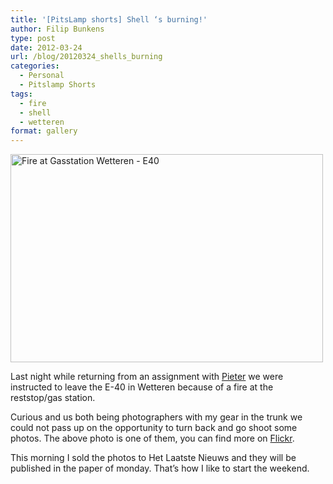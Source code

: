 ```yaml
---
title: '[PitsLamp shorts] Shell ‘s burning!'
author: Filip Bunkens
type: post
date: 2012-03-24
url: /blog/20120324_shells_burning
categories:
  - Personal
  - Pitslamp Shorts
tags:
  - fire
  - shell
  - wetteren
format: gallery
---
```

[<img src="http://farm8.staticflickr.com/7040/7009895777_316660ccbe.jpg" width="500" height="333" alt="Fire at Gasstation Wetteren - E40" />][1]

Last night while returning from an assignment with <a href="http://www.pietervanimpe.com" rel="friend met" title="Fotografie Van Impe">Pieter</a> we were instructed to leave the E-40 in Wetteren because of a fire at the reststop/gas station.

Curious and us both being photographers with my gear in the trunk we could not pass up on the opportunity to turn back and go shoot some photos. The above photo is one of them, you can find more on [Flickr][2].

This morning I sold the photos to Het Laatste Nieuws and they will be published in the paper of monday. That&#8217;s how I like to start the weekend.

 [1]: http://www.flickr.com/photos/loneblackrider/7009895777/ "Fire at Gasstation Wetteren - E40 by PitsLamp photography, on Flickr"
 [2]: http://www.flickr.com/photos/loneblackrider/sets/72157629654210081/ "Burning gas station, on Flickr"